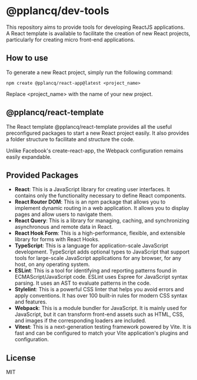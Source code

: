 # @pplancq/dev-tools

This repository aims to provide tools for developing ReactJS applications.\
A React template is available to facilitate the creation of new React projects, particularly for creating micro front-end applications.

## How to use

To generate a new React project, simply run the following command:

```shell
npm create @pplancq/react-app@latest <project_name>
```

Replace <project_name> with the name of your new project.

## @pplancq/react-template

The React template @pplancq/react-template provides all the useful preconfigured packages to start a new React project easily. It also provides a folder structure to facilitate and structure the code.

Unlike Facebook's create-react-app, the Webpack configuration remains easily expandable.

## Provided Packages

- **React**: This is a JavaScript library for creating user interfaces. It contains only the functionality necessary to define React components.
- **React Router DOM**: This is an npm package that allows you to implement dynamic routing in a web application. It allows you to display pages and allow users to navigate them.
- **React Query**: This is a library for managing, caching, and synchronizing asynchronous and remote data in React.
- **React Hook Form**: This is a high-performance, flexible, and extensible library for forms with React Hooks.
- **TypeScript**: This is a language for application-scale JavaScript development. TypeScript adds optional types to JavaScript that support tools for large-scale JavaScript applications for any browser, for any host, on any operating system.
- **ESLint**: This is a tool for identifying and reporting patterns found in ECMAScript/JavaScript code. ESLint uses Espree for JavaScript syntax parsing. It uses an AST to evaluate patterns in the code.
- **Stylelint**: This is a powerful CSS linter that helps you avoid errors and apply conventions. It has over 100 built-in rules for modern CSS syntax and features.
- **Webpack**: This is a module bundler for JavaScript. It is mainly used for JavaScript, but it can transform front-end assets such as HTML, CSS, and images if the corresponding loaders are included.
- **Vitest**: This is a next-generation testing framework powered by Vite. It is fast and can be configured to match your Vite application's plugins and configuration.

## License

MIT
